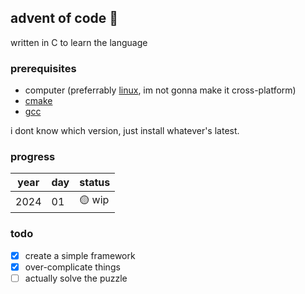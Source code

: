 ## advent of code 🎄
written in C to learn the language

### prerequisites

- computer (preferrably [linux](https://github.com/torvalds/linux), im not gonna make it cross-platform)
- [cmake](https://github.com/Kitware/CMake)
- [gcc](https://gcc.gnu.org/)

i dont know which version, just install whatever's latest.

### progress
| year | day | status |
| ---- | --- | ------ |
| 2024 | 01  | 🟡 wip  |

### todo
 - [x] create a simple framework
 - [x] over-complicate things
 - [ ] actually solve the puzzle
